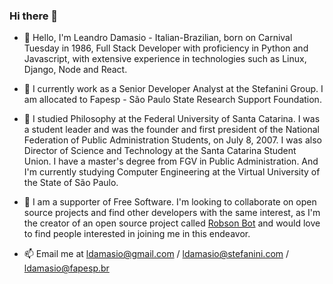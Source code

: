 ### Hi there 👋

- 👋 Hello, I'm Leandro Damasio - Italian-Brazilian, born on Carnival Tuesday in 1986, Full Stack Developer with proficiency in Python and Javascript, with extensive experience in technologies such as Linux, Django, Node and React.
  
- 👀 I currently work as a Senior Developer Analyst at the Stefanini Group. I am allocated to Fapesp - São Paulo State Research Support Foundation.

- 🌱 I studied Philosophy at the Federal University of Santa Catarina. I was a student leader and was the founder and first president of the National Federation of Public Administration Students, on July 8, 2007. I was also Director of Science and Technology at the Santa Catarina Student Union. I have a master's degree from FGV in Public Administration. And I'm currently studying Computer Engineering at the Virtual University of the State of São Paulo.

- 💞️ I am a supporter of Free Software. I'm looking to collaborate on open source projects and find other developers with the same interest, as I'm the creator of an open source project called [Robson Bot](https://github.com/ldamasio/robson) and would love to find people interested in joining me in this endeavor.

- 📫 Email me at ldamasio@gmail.com / ldamasio@stefanini.com / ldamasio@fapesp.br


